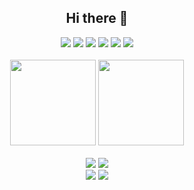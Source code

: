 <h2 align="center">Hi there 👋</h2>

<!--
**ming-bot/ming-bot** is a ✨ _special_ ✨ repository because its `README.md` (this file) appears on your GitHub profile.

Here are some ideas to get you started:

- 🔭 I’m currently working on ...
- 🌱 I’m currently learning ...
- 👯 I’m looking to collaborate on ...
- 🤔 I’m looking for help with ...
- 💬 Ask me about ...
- 📫 How to reach me: ...
- 😄 Pronouns: ...
- ⚡ Fun fact: ...
-->

<div align="center"> 
  <img src="https://img.shields.io/badge/learning-C-blue.svg" /> 
  <img src="https://img.shields.io/badge/learning-C++-red.svg" /> 
  <img src="https://img.shields.io/badge/learning-Python-green.svg" /> 
  <img src="https://img.shields.io/badge/learning-ROS-blue.svg" /> 
  <img src="https://img.shields.io/badge/learning-STM32-red.svg" /> 
  <img src="https://visitor-badge.glitch.me/badge?page_id=ming-bot" /> 
</div>
<br>

<!-- GitHub数据统计 -->

<div align="center">
  <img height="137px" src="https://github-readme-stats.vercel.app/api?username=ming-bot&hide_title=true&hide_border=true&show_icons=trueline_height=21&theme=radical" />
  <img height="137px" src="https://github-readme-stats.vercel.app/api/top-langs/?username=ming-bot&hide_title=true&hide_border=true&layout=compact&langs_count=6&theme=radical" />
</div>
<br>

<!-- 比较好的开源项目卡片 -->
<div align="center">
<a href="https://github.com/ming-bot/STODI">
  <img src="https://github-readme-stats.vercel.app/api/pin/?username=ming-bot&repo=STODI&theme=tokyonight&bg_color=0d1117" /></a>
<a href="https://github.com/ming-bot/HiCRISP">
  <img src="https://github-readme-stats.vercel.app/api/pin/?username=ming-bot&repo=HiCRISP&theme=tokyonight&bg_color=0d1117" /></a>
</div>

<div align="center">
<a href="https://github.com/ming-bot/NeedForSpeedAI">
  <img src="https://github-readme-stats.vercel.app/api/pin/?username=ming-bot&repo=NeedForSpeedAI&theme=tokyonight&bg_color=0d1117" /></a>
<a href="https://github.com/ming-bot/2022THU_EDC24">
  <img src="https://github-readme-stats.vercel.app/api/pin/?username=ming-bot&repo=2022THU_EDC24&theme=tokyonight&bg_color=0d1117" /></a>
</div>


